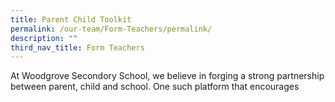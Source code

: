 ```yaml
---
title: Parent Child Toolkit
permalink: /our-team/Form-Teachers/permalink/
description: ""
third_nav_title: Form Teachers
---
```

At Woodgrove Secondory School, we believe in forging a strong partnership between parent, child and school. One such platform that encourages 